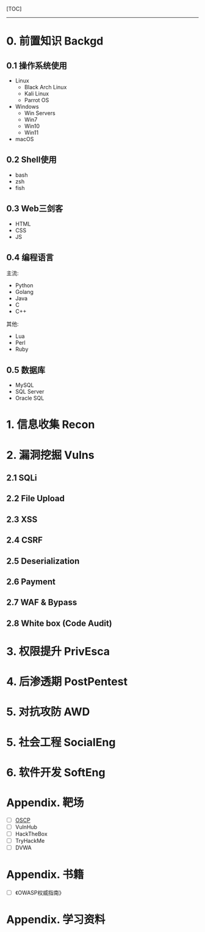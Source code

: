 [TOC]

---

# 0. 前置知识 Backgd

## 0.1 操作系统使用

- Linux
    - Black Arch Linux
    - Kali Linux
    - Parrot OS
- Windows
    - Win Servers
    - Win7
    - Win10
    - Win11
- macOS

## 0.2 Shell使用

- bash
- zsh
- fish

## 0.3 Web三剑客

- HTML
- CSS
- JS

## 0.4 编程语言

主流:
- Python
- Golang
- Java
- C
- C++

其他:
- Lua
- Perl
- Ruby

## 0.5 数据库

- MySQL
- SQL Server
- Oracle SQL

# 1. 信息收集 Recon


# 2. 漏洞挖掘 Vulns

## 2.1 SQLi

## 2.2 File Upload

## 2.3 XSS

## 2.4 CSRF

## 2.5 Deserialization

## 2.6 Payment

## 2.7 WAF & Bypass

## 2.8 White box (Code Audit)

# 3. 权限提升 PrivEsca


# 4. 后渗透期 PostPentest


# 5. 对抗攻防 AWD


# 5. 社会工程 SocialEng


# 6. 软件开发 SoftEng


# Appendix. 靶场

- [ ] [OSCP](https://docs.google.com/spreadsheets/d/1dwSMIAPIam0PuRBkCiDI88pU3yzrqqHkDtBngUHNCw8/edit#gid=0)
- [ ] VulnHub
- [ ] HackTheBox
- [ ] TryHackMe
- [ ] DVWA

# Appendix. 书籍

- [ ] 《OWASP权威指南》

# Appendix. 学习资料
